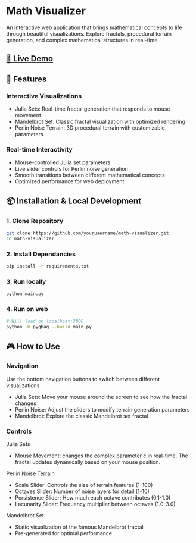 # Math Visualizer
An interactive web application that brings mathematical concepts to life through beautiful visualizations. Explore fractals, procedural terrain generation, and complex mathematical structures in real-time.

## [🚀 Live Demo](https://mattfrayser.github.io/math-visualizer/)

## 🌟 Features
### Interactive Visualizations
- Julia Sets: Real-time fractal generation that responds to mouse movement
- Mandelbrot Set: Classic fractal visualization with optimized rendering
- Perlin Noise Terrain: 3D procedural terrain with customizable parameters

### Real-time Interactivity
- Mouse-controlled Julia set parameters
- Live slider controls for Perlin noise generation
- Smooth transitions between different mathematical concepts
- Optimized performance for web deployment

## 📦 Installation & Local Development

### 1. Clone Repository
```bash
git clone https://github.com/yourusername/math-visualizer.git
cd math-visualizer
```
### 2. Install Dependancies
```bash
pip install -r requirements.txt
```
### 3. Run locally
```bash
python main.py
```
### 4. Run on web
```bash
# Will load on localhost:3000
python -m pygbag --build main.py
```

## 🎮 How to Use

### Navigation
Use the bottom navigation buttons to switch between different visualizations

- Julia Sets: Move your mouse around the screen to see how the fractal changes
- Perlin Noise: Adjust the sliders to modify terrain generation parameters
- Mandelbrot: Explore the classic Mandelbrot set fractal

### Controls
Julia Sets
- Mouse Movement: changes the complex parameter c in real-time. The fractal updates dynamically based on your mouse position.

Perlin Noise Terrain
- Scale Slider: Controls the size of terrain features (1-100)
- Octaves Slider: Number of noise layers for detail (1-10)
- Persistence Slider: How much each octave contributes (0.1-1.0)
- Lacunarity Slider: Frequency multiplier between octaves (1.0-3.0)

Mandelbrot Set
- Static visualization of the famous Mandelbrot fractal
- Pre-generated for optimal performance

